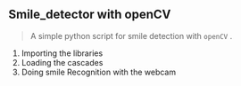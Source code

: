 ## Smile_detector with openCV
> A simple python script for smile detection with `openCV` .
1. Importing the libraries
2. Loading the cascades
3. Doing smile Recognition with the webcam
